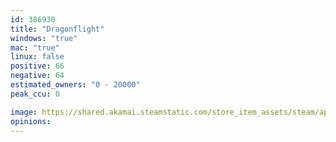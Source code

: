 ```yaml
---
id: 386930
title: "Dragonflight"
windows: "true"
mac: "true"
linux: false
positive: 66
negative: 64
estimated_owners: "0 - 20000"
peak_ccu: 0

image: https://shared.akamai.steamstatic.com/store_item_assets/steam/apps/386930/header.jpg?t=1571954759
opinions:
---
```

